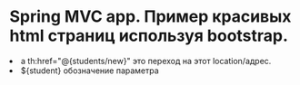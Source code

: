 # Spring MVC app. Пример  красивых html страниц используя bootstrap.
<li> a th:href="@{students/new}" это переход на этот location/адрес. </li>           
<li> ${student} обозначение параметра </li>
